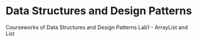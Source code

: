 # Data Structures and Design Patterns
Courseworks of Data Structures and Design Patterns
Lab1 - ArrayList and List
